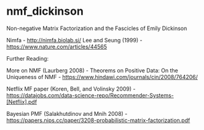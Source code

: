 # nmf_dickinson
Non-negative Matrix Factorization and the Fascicles of Emily Dickinson

Nimfa - http://nimfa.biolab.si/
Lee and Seung (1999) - https://www.nature.com/articles/44565


Further Reading:

More on NMF (Laurberg 2008) - Theorems on Positive Data: On the 
Uniqueness of NMF - https://www.hindawi.com/journals/cin/2008/764206/

Netflix MF paper (Koren, Bell, and Volinsky 2009) - 
https://datajobs.com/data-science-repo/Recommender-Systems-[Netflix].pdf

Bayesian PMF (Salakhutdinov and Mnih 2008) - 
https://papers.nips.cc/paper/3208-probabilistic-matrix-factorization.pdf



